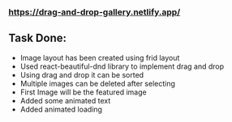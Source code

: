 ### https://drag-and-drop-gallery.netlify.app/

## Task Done:

- Image layout has been created using frid layout
- Used react-beautiful-dnd library to implement drag and drop
- Using drag and drop it can be sorted
- Multiple images can be deleted after selecting
- First Image will be the featured image
- Added some animated text
- Added animated loading
